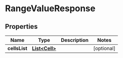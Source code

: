 
# RangeValueResponse

## Properties
Name | Type | Description | Notes
------------ | ------------- | ------------- | -------------
**cellsList** | [**List&lt;Cell&gt;**](Cell.md) |  |  [optional]



